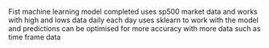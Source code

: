Fist machine learning model completed
uses sp500 market data and works with high and lows data daily each day
uses sklearn to work with the model and predictions
can be optimised for more accuracy with more data such as time frame data 
